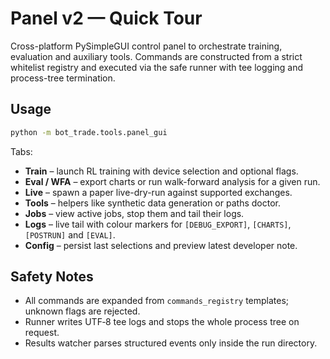 # Panel v2 — Quick Tour

Cross-platform PySimpleGUI control panel to orchestrate training, evaluation and
auxiliary tools. Commands are constructed from a strict whitelist registry and
executed via the safe runner with tee logging and process-tree termination.

## Usage

```bash
python -m bot_trade.tools.panel_gui
```

Tabs:
- **Train** – launch RL training with device selection and optional flags.
- **Eval / WFA** – export charts or run walk-forward analysis for a given run.
- **Live** – spawn a paper live-dry-run against supported exchanges.
- **Tools** – helpers like synthetic data generation or paths doctor.
- **Jobs** – view active jobs, stop them and tail their logs.
- **Logs** – live tail with colour markers for `[DEBUG_EXPORT]`, `[CHARTS]`, `[POSTRUN]` and `[EVAL]`.
- **Config** – persist last selections and preview latest developer note.

## Safety Notes

- All commands are expanded from `commands_registry` templates; unknown flags are rejected.
- Runner writes UTF‑8 tee logs and stops the whole process tree on request.
- Results watcher parses structured events only inside the run directory.
